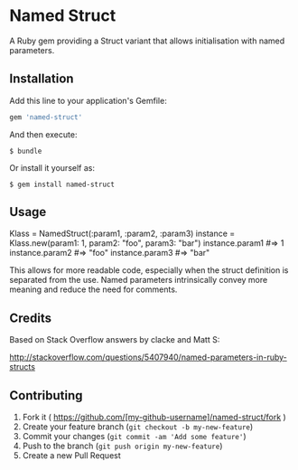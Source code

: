 # Named Struct

A Ruby gem providing a Struct variant that allows initialisation with named parameters. 

## Installation

Add this line to your application's Gemfile:

```ruby
gem 'named-struct'
```

And then execute:

    $ bundle

Or install it yourself as:

    $ gem install named-struct

## Usage

  Klass = NamedStruct(:param1, :param2, :param3)
  instance = Klass.new(param1: 1, param2: "foo", param3: "bar")
  instance.param1
  #=> 1
  instance.param2
  #=> "foo"
  instance.param3
  #=> "bar"
  

This allows for more readable code, especially when the struct definition is separated from the use. Named parameters intrinsically convey more meaning and reduce the need for comments.


## Credits

Based on Stack Overflow answers by clacke and Matt S:

http://stackoverflow.com/questions/5407940/named-parameters-in-ruby-structs


## Contributing

1. Fork it ( https://github.com/[my-github-username]/named-struct/fork )
2. Create your feature branch (`git checkout -b my-new-feature`)
3. Commit your changes (`git commit -am 'Add some feature'`)
4. Push to the branch (`git push origin my-new-feature`)
5. Create a new Pull Request
